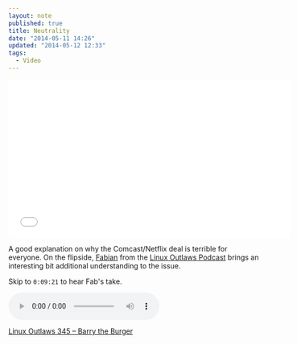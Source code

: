 ```yaml
---
layout: note
published: true
title: Neutrality
date: "2014-05-11 14:26"
updated: "2014-05-12 12:33"
tags: 
  - Video
---
```


<div class="flex-video youtube"><iframe width="560" height="315" src="//www.youtube-nocookie.com/embed/NAxMyTwmu_M?rel=0" frameborder="0" allowfullscreen></iframe></div>

A good explanation on why the Comcast/Netflix deal is terrible for everyone.  On the flipside, [Fabian](http://fabsh.com) from the [Linux Outlaws Podcast](http://sixgun.org/shows/linuxoutlaws) brings an interesting bit additional understanding to the issue.

Skip to `0:09:21` to hear Fab's take.

<div class="flex-video"><audio controls="controls">
  Your browser does not support the <code>audio</code> element.
  <source src="http://www.podtrac.com/pts/redirect.ogg/traffic.libsyn.com/linuxoutlaws/linuxoutlaws345.ogg" type="audio/ogg">
  <source src="http://www.podtrac.com/pts/redirect.mp3/traffic.libsyn.com/linuxoutlaws/linuxoutlaws345.mp3" type="audio/mpeg">
</audio></div>

[Linux Outlaws 345 – Barry the Burger](http://sixgun.org/episodes/lo345)
